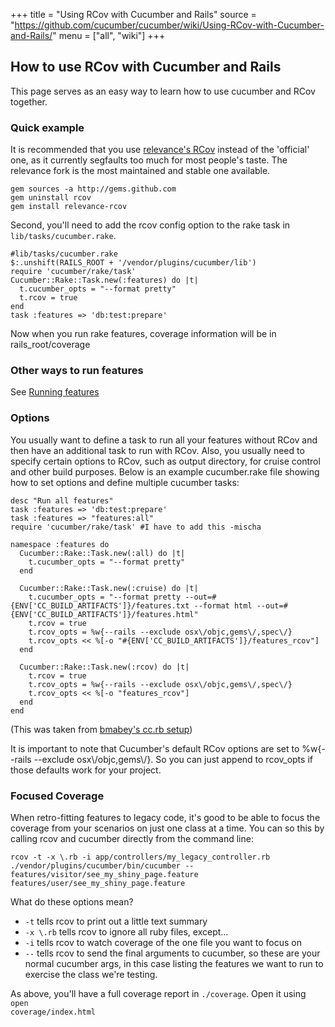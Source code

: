 +++
title = "Using RCov with Cucumber and Rails"
source = "https://github.com/cucumber/cucumber/wiki/Using-RCov-with-Cucumber-and-Rails/"
menu = ["all", "wiki"]
+++

How to use RCov with Cucumber and Rails
---------------------------------------

This page serves as an easy way to learn how to use cucumber and RCov together.

### Quick example

It is recommended that you use [relevance's RCov](http://github.com/relevance/rcov/tree/master) instead of the 'official' one, as it currently segfaults too much for most people's taste. The relevance fork is the most maintained and stable one available.

    gem sources -a http://gems.github.com
    gem uninstall rcov
    gem install relevance-rcov

Second, you'll need to add the rcov config option to the rake task in <code>lib/tasks/cucumber.rake</code>.

    #lib/tasks/cucumber.rake
    $:.unshift(RAILS_ROOT + '/vendor/plugins/cucumber/lib')
    require 'cucumber/rake/task'
    Cucumber::Rake::Task.new(:features) do |t|
      t.cucumber_opts = "--format pretty"
      t.rcov = true
    end
    task :features => 'db:test:prepare'

Now when you run rake features, coverage information will be in rails\_root/coverage

### Other ways to run features

See [Running features](http://github.com/cucumber/cucumber/wikis/running-features)

### Options

You usually want to define a task to run all your features without RCov and then have an additional task to run with RCov. Also, you usually need to specify certain options to RCov, such as output directory, for cruise control and other build purposes. Below is an example cucumber.rake file showing how to set options and define multiple cucumber tasks:

    desc "Run all features"
    task :features => 'db:test:prepare'
    task :features => "features:all"
    require 'cucumber/rake/task' #I have to add this -mischa

    namespace :features do
      Cucumber::Rake::Task.new(:all) do |t|
        t.cucumber_opts = "--format pretty"
      end

      Cucumber::Rake::Task.new(:cruise) do |t|
        t.cucumber_opts = "--format pretty --out=#{ENV['CC_BUILD_ARTIFACTS']}/features.txt --format html --out=#{ENV['CC_BUILD_ARTIFACTS']}/features.html"
        t.rcov = true
        t.rcov_opts = %w{--rails --exclude osx\/objc,gems\/,spec\/}
        t.rcov_opts << %[-o "#{ENV['CC_BUILD_ARTIFACTS']}/features_rcov"]
      end

      Cucumber::Rake::Task.new(:rcov) do |t|    
        t.rcov = true
        t.rcov_opts = %w{--rails --exclude osx\/objc,gems\/,spec\/}
        t.rcov_opts << %[-o "features_rcov"]
      end
    end

(This was taken from [bmabey's cc.rb setup](http://gist.github.com/27281))

It is important to note that Cucumber's default RCov options are set to %w{--rails --exclude osx\\/objc,gems\\/}. So you can just append to rcov\_opts if those defaults work for your project.

### Focused Coverage

When retro-fitting features to legacy code, it's good to be able to focus the coverage from your scenarios on just one class at a time. You can so this by calling rcov and cucumber directly from the command line:

    rcov -t -x \.rb -i app/controllers/my_legacy_controller.rb ./vendor/plugins/cucumber/bin/cucumber -- features/visitor/see_my_shiny_page.feature features/user/see_my_shiny_page.feature 

What do these options mean?

-   <code>-t</code> tells rcov to print out a little text summary
-   <code>-x \\.rb</code> tells rcov to ignore all ruby files, except...
-   <code>-i</code> tells rcov to watch coverage of the one file you want to focus on
-   <code>--</code> tells rcov to send the final arguments to cucumber, so these are your normal cucumber args, in this case listing the features we want to run to exercise the class we're testing.

As above, you'll have a full coverage report in <code>./coverage</code>. Open it using <code>open coverage/index.html</code>
